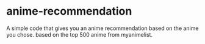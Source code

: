 # anime-recommendation

A simple code that gives you an anime recommendation based on the anime you chose. based on the top 500 anime from myanimelist. 
